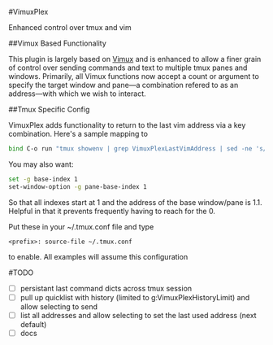 #VimuxPlex

Enhanced control over tmux and vim

##Vimux Based Functionality

This plugin is largely based on [Vimux](https://github.com//benmills/vimux) and is enhanced to allow a finer grain of control over sending commands and text to multiple tmux panes and windows. Primarily, all Vimux functions now accept a count or argument to specify the target window and pane—a combination refered to as an address—with which we wish to interact.

##Tmux Specific Config

VimuxPlex adds functionality to return to the last vim address via a key combination.
Here's a sample mapping to <prefix><C-o>

```bash
bind C-o run "tmux showenv | grep VimuxPlexLastVimAddress | sed -ne 's/VimuxPlexLastVimAddress=\\([[:digit:]]\\).\\([[:digit:]]\\)/tmux select-window -t \\1; tmux select-pane -t \\2/p' | xargs -I % bash -c % bash"
```

You may also want:

```bash
set -g base-index 1
set-window-option -g pane-base-index 1
```

So that all indexes start at 1 and the address of the base window/pane is 1.1. Helpful in that it prevents frequently having to reach for the 0.

Put these in your ~/.tmux.conf file and type
```
<prefix>: source-file ~/.tmux.conf
```
to enable. All examples will assume this configuration

#TODO
- [ ] persistant last command dicts across tmux session
- [ ] pull up quicklist with history (limited to g:VimuxPlexHistoryLimit) and allow selecting to send
- [ ] list all addresses and allow selecting to set the last used address (next default)
- [ ] docs

